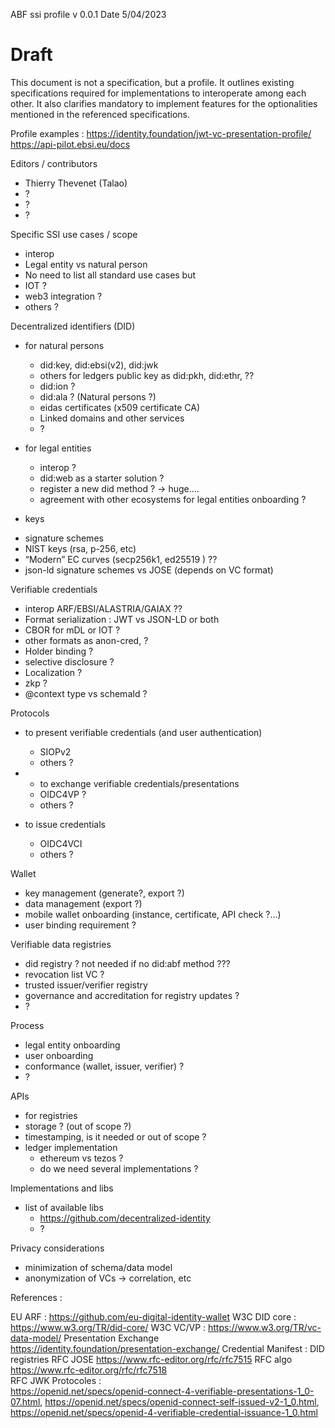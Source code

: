 ﻿ABF ssi profile v 0.0.1
Date 5/04/2023
# Draft


This document is not a specification, but a profile. It outlines existing specifications required for implementations to interoperate among each other. It also clarifies mandatory to implement features for the optionalities mentioned in the referenced specifications.




Profile examples  : 
         https://identity.foundation/jwt-vc-presentation-profile/
        https://api-pilot.ebsi.eu/docs




Editors / contributors
* Thierry Thevenet (Talao)
* ?
* ?
* ?
        


Specific SSI use cases / scope
* interop 
* Legal entity  vs natural person
* No need to list all standard use cases but  
* IOT ?
* web3 integration ?
* others ?




Decentralized identifiers (DID)
* for natural persons
   * did:key, did:ebsi(v2), did:jwk
   * others for ledgers public key as did:pkh, did:ethr, ??
   * did:ion ?
   * did:ala ? (Natural persons ?)
   * eidas certificates (x509 certificate CA)
   * Linked domains and other services 
   * ?


* for legal entities
   * interop ? 
   * did:web as a starter solution ?
   * register a new did method ? -> huge….
   * agreement with other ecosystems for legal entities onboarding ? 




* keys
- signature schemes
- NIST keys (rsa, p-256, etc)
- “Modern” EC  curves (secp256k1, ed25519 ) ??
- json-ld signature schemes vs  JOSE (depends on VC format)










Verifiable credentials 
* interop ARF/EBSI/ALASTRIA/GAIAX ??
* Format serialization : JWT vs JSON-LD or both
* CBOR for mDL or IOT ?
* other formats as anon-cred,  ?
* Holder binding ?
* selective disclosure ?
* Localization ?
* zkp ?
* @context  type  vs schemaId ?






Protocols
* to present verifiable credentials (and user authentication)  
   * SIOPv2
   * others ?
* * to exchange verifiable credentials/presentations 
   * OIDC4VP ?
   * others ?


* to issue credentials
   * OIDC4VCI
   * others ?


Wallet 
* key management (generate?, export ?)
* data management (export ?)
* mobile wallet onboarding (instance, certificate, API check ?…) 
* user binding requirement ?




Verifiable data registries
* did registry ? not needed if no did:abf method ???
* revocation list  VC  ?
* trusted issuer/verifier registry
* governance and accreditation  for registry updates ? 
* ?


Process 
* legal entity onboarding
* user onboarding
* conformance (wallet, issuer, verifier) ?
* ?




APIs
* for registries 
* storage ? (out of scope ?)
* timestamping, is it needed or out of scope  ?
* ledger  implementation
   * ethereum vs tezos ? 
   * do we need several implementations ?


Implementations and libs
* list of available libs
   * https://github.com/decentralized-identity
   * ?


 
Privacy considerations
* minimization of schema/data model
* anonymization of VCs -> correlation, etc 





References :


EU ARF : https://github.com/eu-digital-identity-wallet 
W3C DID core : https://www.w3.org/TR/did-core/
W3C VC/VP : https://www.w3.org/TR/vc-data-model/
Presentation Exchange  https://identity.foundation/presentation-exchange/ 
Credential Manifest :
DID registries 
RFC JOSE https://www.rfc-editor.org/rfc/rfc7515 
RFC algo https://www.rfc-editor.org/rfc/rfc7518  
RFC JWK
Protocoles :  
https://openid.net/specs/openid-connect-4-verifiable-presentations-1_0-07.html,
https://openid.net/specs/openid-connect-self-issued-v2-1_0.html,
https://openid.net/specs/openid-4-verifiable-credential-issuance-1_0.html